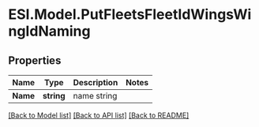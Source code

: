 # ESI.Model.PutFleetsFleetIdWingsWingIdNaming
## Properties

Name | Type | Description | Notes
------------ | ------------- | ------------- | -------------
**Name** | **string** | name string | 

[[Back to Model list]](../README.md#documentation-for-models) [[Back to API list]](../README.md#documentation-for-api-endpoints) [[Back to README]](../README.md)

